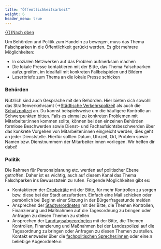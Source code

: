 ```yaml
---
title: "Öffentlichkeitsarbeit"
weight: 6
header_menu: true
---
```

[{{<icon class="fa fa-arrow-circle-o-up">}}Nach oben](#top)

Um Behörden und Politik zum Handeln zu bewegen, muss das Thema Falschparken in die Öffentlichkeit gerückt werden. Es gibt mehrere Möglichkeiten:

*   In sozialen Netzwerken auf das Problem aufmerksam machen
*   Die lokale Presse kontaktieren mit der Bitte, das Thema Falschparken aufzugreifen, im Idealfall mit konkreten Fallbeispielen und Bildern
*   Leserbriefe zum Thema an die lokale Presse schicken

### Behörden

Nützlich sind auch Gespräche mit den Behörden. Hier bieten sich sowohl das Straßenverkehrsamt (->[Städtische Verkehrspolizei](#behoerden_staedtische_verkehrspolizei)) als auch die <a href="#behoerden_schutzpolizei">Schutzpolizei</a> an. Du kannst beispielsweise um die häufigere Kontrolle an Schwerpunkten bitten. Falls es einmal zu konkreten Problemen mit Mitarbeiter:innen kommen sollte, können bei den einzelnen Behörden formlose Beschwerden sowie Dienst- und Fachaufsichtsbeschwerden über das konkrete Vorgehen von Mitarbeiter:innen eingreicht werden, dies geht an jeder Dienststelle. Hierfür sollten Datum, Uhrzeit, Ort, Problem sowie Namen bzw. Dienstnummern der Mitarbeiter:innen vorliegen. Wir helfen dir dabei!

### Politik

Die Rahmen für Personalplanung etc. werden auf politischer Ebene getroffen. Daher ist es wichtig, auch auf diesem Kanal das Thema Falschparken ins Bewusststein zu rufen. Folgende Möglichkeiten gibt es:

*   Kontaktieren der [Ortsbeiräte](https://frankfurt.de/service-und-rathaus/stadtpolitik/ortsbeiraete) mit der Bitte, für mehr Kontrollen zu sorgen bzw. diese bei der Stadt anzufordern. Einfach eine Mail schicken oder persönlich bei Beginn einer Sitzung in der Bürgerfragestunde melden
*   Ansprechen der [Stadtverordneten](http://www.stvv.frankfurt.de/stvvorg/P_STVV.htm) mit der Bitte, die Themen Kontrollen, Finanzierung und Maßnahmen auf die Tagesordnung zu bringen oder Anfragen zu diesen Themen zu stellen
*   Ansprechen der [Landtagsabgeordneten](https://hessischer-landtag.de/aktive-abgeordnete) mit der Bitte, die Themen Kontrollen, Finanzierung und Maßnahmen bei der Landespolizei auf die Tagesordnung zu bringen oder Anfragen zu diesen Themen zu stellen. Kontakt entweder über die [fachpolitischen Sprecher:innen](https://hessischer-landtag.de/sites/default/files/scald/files/Fachpolitische-Sprecher-20-WP-2020.pdf) oder eine:n beliebige Abgeordnete:n
